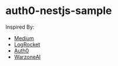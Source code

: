 # auth0-nestjs-sample

Inspired By:
- [Medium](https://medium.com/@gausmann.simon/nestjs-typeorm-and-postgresql-full-example-development-and-project-setup-working-with-database-c1a2b1b11b8f/)
- [LogRocket](https://blog.logrocket.com/containerized-development-nestjs-docker/)
- [Auth0](https://auth0.com/blog/developing-a-secure-api-with-nestjs-adding-authorization/)
- [WarzoneAI](https://warzone.ai/)